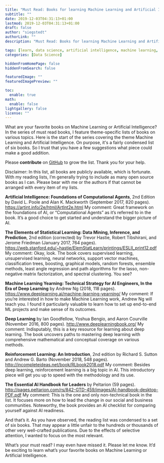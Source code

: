 ```yaml
---
title: "Must Read: Books for learning Machine Learning and Artificial Intelligence"
subtitle: ""
date: 2019-12-03T04:31:13+01:00
lastmod: 2019-12-03T04:31:13+01:00
draft: false
author: "siegstedt"
authorLink: ""
description: "Must Read: Books for learning Machine Learning and Artificial Intelligence"

tags: [learn, data science, artificial intelligence, machine learning, reading list, books]
categories: [Data Science]

hiddenFromHomePage: false
hiddenFromSearch: false

featuredImage: ""
featuredImagePreview: ""

toc:
  enable: true
math:
  enable: false
lightgallery: false
license: ""
---
```


What are your favorite books on Machine Learning or Artificial Intelligence? In the series of must read books, I feature theme-specific lists of books on various topics. Here is the start of the series covering the theme Machine Learning and Artificial Intelligence. On purpose, it's a fairly condensed list of six books. So I trust that you have a few suggestions what piece could make a good addition.

<!--more-->

Please **contribute** on [GitHub](https://github.com/siegstedt/machinemind/blob/main/content/posts/must-read-books-for-learning-ml-ai.md) to grow the list. Thank you for your help.

Disclaimer: In this list, all books are publicly available, which is fortunate. With my reading lists, I’m generally trying to include as many open source books as I can. Please bear with me or the authors if that cannot be arranged with every item of my lists.

**Artificial Intelligence: Foundations of Computational Agents**, 2nd Edition by David L. Poole and Alan K. Mackworth (September 2017, 820 pages).
https://artint.info/2e/html/ArtInt2e.html
My comment: Great framework on the foundations of AI, or “Computational Agents” as it’s referred to in the book. It’s a good choice to get started and understand the bigger picture of AI.

**The Elements of Statistical Learning: Data Mining, Inference, and Prediction**, 2nd edition (corrected) by Trevor Hastie, Robert Tibshirani, and Jerome Friedman (January 2017, 764 pages).
https://web.stanford.edu/~hastie/ElemStatLearn/printings/ESLII_print12.pdf
My comment: Okay, look. The book covers supervised learning, unsupervised learning, neural networks, support vector machines, classification trees, boosting, graphical models, random forests, ensemble methods, least angle regression and path algorithms for the lasso, non-negative matrix factorization, and spectral clustering. You see?

**Machine Learning Yearning: Technical Strategy for AI Engineers, In the Era of Deep Learning** by Andrew Ng (2018, 118 pages).
https://www.deeplearning.ai/machine-learning-yearning/
My comment: If you’re interested in how to make Machine Learning work, Andrew Ng will teach you. I found it particularly valuable to learn how to set up end-to-end ML projects and make sense of its outcomes.

**Deep Learning** by Ian Goodfellow, Yoshua Bengio, and Aaron Courville (November 2016, 800 pages).
http://www.deeplearningbook.org/
My comment: Indisputably, this is a key resource for learning about deep learning. The book uncovers paths to mastering deep learning with comprehensive mathematical and conceptual coverage on various methods.

**Reinforcement Learning: An Introduction**, 2nd edition by Richard S. Sutton and Andrew G. Barto (November 2018, 548 pages).
http://incompleteideas.net/book/RLbook2018.pdf
My comment: Besides deep learning, reinforcement learning is a big topic in AI. This introductory piece will get you up to speed with the methodology and its use.

**The Essential AI Handbook for Leaders** by Peltarion (59 pages).
http://pages.peltarion.com/rs/842-GTD-459/images/AI-handbook-desktop-PDF.pdf
My comment: This is the one and only non-technical book in the list. It focuses more on how to lead the change in our social and business communities. Noteworthy, the book provides an AI checklist for comparing yourself against AI readiness.

And that’s it. As you have observed, the reading list was condensed to a set of six books. That may appear a little unfair to the hundreds or thousands of other very well-crafted publications. Due to the effects of selective attention, I wanted to focus on the most relevant.

What’s your must read? I may even have missed it. Please let me know. It’d be exciting to learn what’s your favorite books on Machine Learning or Artificial Intelligence.